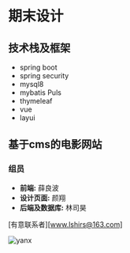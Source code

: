 # 期末设计

##  技术栈及框架 

* spring boot
* spring security
* mysql8
* mybatis Puls
* thymeleaf
* vue
* layui

## 基于cms的电影网站

### 组员

* **前端:**    			薛良波
* **设计页面:**         颜翔
* **后端及数据库:** 林司昊

[有意联系者][www.lshirs@163.com]

![yanx](./src/main/resources/static/front/images/yanx.png)